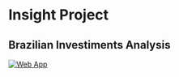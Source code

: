# Insight Project
## Brazilian Investiments Analysis

<a href="https://share.streamlit.io/marcosrmg/investments/src/app.py" target="_blank">

<image src="img/financial_analysis.png" alt="Web App">

</a>
